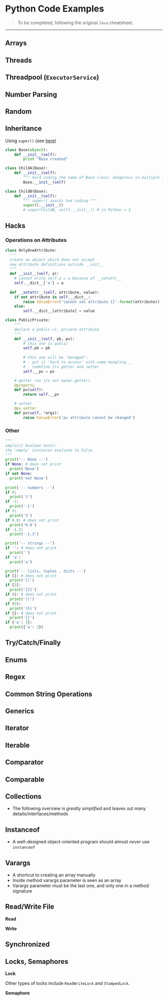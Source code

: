 # Python Code Examples

> To be completed, following the original `Java` cheatsheet.

_____


## Arrays

<!-- ```java
int[] a = new int[10];
int[] b = new int[]{34};
``` -->

## Threads

<!-- ```java
public static void main(String[] args) {
    Thread thread = new Thread(new MyRunnable());
    thread.start();
}

private static class MyRunnable implements Runnable {
    @Override
    public void run() {
        // ...
    }
}
``` -->

## Threadpool (`ExecutorService`)

<!-- ```java
import java.util.concurrent.*;

ExecutorService pool = Executors.newFixedThreadPool(4);
// or:
ExecutorService pool = new ThreadPoolExecutor(4, 4, 0L, TimeUnit.MILLISECONDS, new LinkedBlockingQueue<Runnable>());

pool.submit(new Runnable() {
    @Override
    public void run() {
      // ...
    }
});

// can also submit a Callable that returns a value (instead of Runnable's void):
Future<String> result = pool.submit(new Callable<String>() {
    @Override
    public String call() throws Exception {
        return null;
    }
});

result.get(); // blocking until the future completes
``` -->

## Number Parsing

<!-- ```java
// java.lang.NumberFormatException thrown for bad formatting:
int i = Integer.parseInt("42");
float f = Float.parseFloat("1.2");
long l = Long.parseLong("1000");
double d = Double.parseDouble("3.14");

// or with Objects instead of primitives (parsed the same):
Integer i = Integer.valueOf("42");
Float f = Float.valueOf("1.2");
Long l = Long.valueOf("1000");
Double d = Double.valueOf("3.14");
``` -->

## Random

<!-- ```java
Random rnd = new java.util.Random();
int i = rnd.nextInt(5); // exclusive of upper bound
``` -->

## Inheritance

<!-- ```java
interface Fruit {
  String name();
}

interface Serializable {
    String serialize();
}

interface MySerializable extends Serializable {}

class Orange implements Fruit, MySerializable {
    @Override
    public String name() {
        return null;
    }

    @Override
    public String serialize() {
        return null;
    }
}

// class and interface inheritance
class BaseFruit {
    // ...
}

class Apple extends BaseFruit implements Serializable {
    @Override
    public String serialize() {
        return null;
    }
}
``` -->

Using `super()` (see [here](https://stackoverflow.com/questions/576169/understanding-python-super-with-init-methods))
```python
class Base(object):
    def __init__(self):
        print "Base created"

class ChildA(Base):
    def __init__(self):
        """ hard coding the name of Base class: dangerous in multiple inheritance """
        Base.__init__(self)

class ChildB(Base):
    def __init__(self):
        """ super() avoids had coding """
        super().__init__()
        # super(ChildB, self).__init__() # in Python < 3
```


## Hacks 


### Operations on Attributes

```python
class OnlyOneAttribute:
  """
  create an object which does not accept
  new attribute definitions outside __init__
  """
  def __init__(self, a):
    # cannot write self.a = a because of __setattr__
    self.__dict__['a'] = a
  
  def __setattr__(self, attribute, value):
    if not attribute in self.__dict__:
        raise ValueError('cannot set attribute {}'.format(attribute))
    else:
        self.__dict__[attribute] = value
```

```python
class PublicPrivate:
    """
    declare a public vs. private attribute
    """
    def __init__(self, pb, pv):
        # this one is public
        self.pb = pb
        
        # this one will be 'managed':
        # - put it 'hard to access' with name mangling __
        # - redefine its getter and setter
        self.__pv = pv 

    # getter (no its not owner.getter)
    @property
    def pv(self):
        return self.__pv

    # setter
    @pv.setter
    def pv(self, *args):
        raise ValueError('pv attribute cannot be changed')
```

### Other


```python
"""
implicit boolean tests:
the 'empty' instances evaluate to False
"""
print('-- None --')
if None: # does not print
  print('None')
if not None:
  print('not None')
  
print('-- numbers --')
if 0:
  print('3')
if -1:
  print('-1')
if 3:
  print('3')
if 0.0: # does not print
  print('0.0')
if -1.3:
  print('-1.3')

print('-- strings --')
if '': # does not print
  print('')
if 'a':
  print('a')

print('-- lists, tuples , dicts --')
if []: # does not print
  print('[]')
if [2]:
  print('[2]')
if (): # does not print
  print('()')
if (5):
  print('(5)')
if {}: # does not print
  print('{}')
if {'a': 3}:
  print({'a': 3})
```

## Try/Catch/Finally

<!-- ```java
try {
    // ...
} catch (IllegalArgumentException | NullPointerException e) {
    // ...
} finally {
    // ...
}
``` -->

## Enums

<!-- ```java
public enum Color {
    Yellow,
    Green
}

public enum Size {
    Small(1),
    Medium(2),
    Large(2);

    private int size;

    private Size(int size) {
        this.size = size;
    }

    public int getSize() {
        return size;
    }
}
``` -->

## Regex

<!-- ```java
import java.util.regex.Matcher;
import java.util.regex.Pattern;

Pattern pattern = Pattern.compile("...");
Matcher matcher = pattern.matcher(input);

if (matcher.find()) {
    String firstGroup = matcher.group(0);
    // ...
} else {
    // no match found
}
``` -->

## Common String Operations

<!-- ```java
String s = "abcdefg";
String s = String.valueOf(1);
String s = new String("abc") // or new String(chars) for char[]

char c = s.charAt(index);
int res = s.compareTo("abd"); // == -1 (compare lexicographically; also: compareToIgnoreCase)
boolean b1 = s.contains("abc"); // true
boolean b2 = s.endsWith("efg"); // true
boolean b3 = s.equalsIgnoreCase("AbCDeFg"); // true
byte[] bytes = s.getBytes(); // {97, 98, 99} (array of 8-bit numbers [-128,127])
int i1 = s.indexOf('d'); // or with string "d"; can also use lastIndexOf()
int i2 = s.indexOf('f', startIndex);
boolean empty = s.isEmpty();
int len = s.length();
boolean b4 = s.matches("[a-z]*");
String s2 = s.replace('a', 'A');
String s3 = s.replace("ab", "AB");
String s4 = s.replaceAll("[a-z]", "x");
String[] arr = s.split("[0-9]"); // split around digits and remove them from output
boolean b5 = s.startsWith("abc"); // true
String sub = s.substring(startIncluding, endExcluding);
char[] chars = s.toCharArray();
String lower = s.toLowerCase(); // also: toUpperCase
String trimmed = s.trim(); // remove any leading/trailing whitespace
``` -->

## Generics

<!-- ```java
// generic classes:
class FruitWriter<S, T extends Fruit & Serializable> {
    public FruitWriter(S s) {
        // ...
    }

    public String write(T t) {
        return t.name();
    }
}

// generic methods:
public <T, E> T foo(T t, E e) {
    return t;
}

// bounded wildcard:
interface HasWord {}
class Baz<T> {}
public void foo(Baz<? extends HasWord> bazWithWord) {
    // method foo only accepts types that extends HasWord
}
``` -->

## Iterator

<!-- ```java
interface Iterator<T> {
    boolean hasNext();
    T next();
    void remove();
}
``` -->

## Iterable

<!-- ```java
class MyList<T> implements Iterable<T> {

    public Iterator<T> iterator() {
        Iterator<T> it = new Iterator<T>() {
            public boolean hasNext() {
                // TODO: implement
            }

            public T next() {
                // TODO: implement
            }

            public void remove() {
                // TODO: implement
            }
        };

        return it;
    }
}
``` -->

## Comparator

<!-- ```java
import java.util.Comparator;
import java.util.Objects;

class IntegerComparator implements Comparator<Integer> {

    @Override
    public int compare(Integer o1, Integer o2) {
        if (o1 < o2) return -1;
        else if (Objects.equals(o1, o2)) return 0;
        else return 1;
    }
}
``` -->

## Comparable

<!-- ```java
class MyClass implements Comparable<MyClass> {

    @Override
    public int compareTo(MyClass o) {
        if (this < o) return -1;
        else if (this.equals(o)) return 0;
        else return 1;
    }
}
``` -->

## Collections

- The following overview is *greatly simplified* and leaves out many details/interfaces/methods

<!-- ```java
// Implementing this interface allows an object to be the target of the "foreach" statement
interface Iterable<E> {
    Iterator<E> iterator();
}

// The root interface in the collection hierarchy
interface Collection<E> extends Iterable<E> {
    // added in Collection only:
    int size();
    boolean isEmpty();
    boolean contains(Object o);
    boolean containsAll(Collection<?> c);
    Object[] toArray();
    <T> T[] toArray(T[] a);
    boolean add(E e);
    boolean addAll(Collection<? extends E> c);
    boolean remove(Object o);
    boolean removeAll(Collection<?> c);
    boolean retainAll(Collection<?> c);
    void clear();
}

interface List<E> extends Collection<E> {
    // added in List only:
    E get(int index);
    E set(int index, E element);
    void add(int index, E element);
    E remove(int index);
    int indexOf(Object o);
    int lastIndexOf(Object o);
    List<E> subList(int fromIndex, int toIndex);
}

class Stack<E> implements List<E> {
    E push(E item);
    E pop();
    E peek();
}

interface Queue<E> extends Collection<E> {
    boolean add(E e);
    boolean offer(E e);
    E remove();
    E poll();
    E element();
    E peek();
}

interface Set<E> extends Collection<E>

class ArrayList<E> implements List<E>
class LinkedList<E> implements List<E>, Queue<E>
class HashSet<E> implements Set<E>
class TreeSet<E> implements Set<E>
``` -->

<!-- ```java
interface Map<K, V> {
    int size();
    boolean isEmpty();
    boolean containsKey(Object key);
    boolean containsValue(Object value);
    V get(Object key);
    V put(K key, V value);
    V remove(Object key);
    void putAll(Map<? extends K, ? extends V> m);
    void clear();
    Set<K> keySet();
    Collection<V> values();
    Set<Map.Entry<K, V>> entrySet();
}

class HashMap<K,V> implements Map<K, V>
class TreeMap<K,V> implements Map<K, V>
``` -->

## Instanceof

- A well-designed object-oriented program should almost *never* use `instanceof`
<!-- 
```java
public void doSomething(Object obj) {
    if (obj instanceof Foo) {
        Foo foo = (Foo) obj;
        // do something with foo
    } else if (obj instanceof Bar) {
        Bar bar = (Bar) obj;
        // do something with bar
    } else {
        // do something with obj
    }
}
``` -->

## Varargs

- A shortcut to creating an array manually
- Inside method varargs parameter is seen as an array
- Varargs parameter must be the last one, and only one in a method signature

<!-- ```java
public void foo(String... strings) {
    // strings is treated like an array here
}

// invocation:
foo();
foo("a");
foo("a", "b");
foo(new String[]{"a", "b"});
``` -->

## Read/Write File

<!-- ```java
import java.io.BufferedReader;
import java.io.BufferedWriter;
import java.io.IOException;
import java.nio.charset.Charset;
import java.nio.file.Files;
import java.nio.file.Path;
import java.nio.file.Paths;

Charset charset = Charset.forName("UTF-8")
Path path = Paths.get("/path/to/file");
``` -->

**Read**

<!-- ```java
try (BufferedReader reader = Files.newBufferedReader(file, charset)) {
    String line = null;
    while ((line = reader.readLine()) != null) {
        // process line
    }
} catch (IOException x) {
    // handle
}

// alternatively:
List<String> lines = Files.readAllLines(path, charset) // other overloads available
``` -->

**Write**

<!-- ```java
String s = ...;

try (BufferedWriter writer = Files.newBufferedWriter(file, charset)) {
    writer.write(s, 0, s.length());
} catch (IOException x) {
    System.err.format("IOException: %s%n", x);
}

// alternatively:
Files.write(path, lines, charset);
``` -->

## Synchronized

<!-- ```java
class MyClass {

    public synchronized void foo() {
        // synchronizes on the *instance* of the class
    }

    public synchronized void bar() {
        // also synchronizes on the *instance* of the class, sharing the same monitor with foo()
    }

    public void baz() {
        synchronized(this) {
            // same as bar/baz
        }
    }

    private final Object myLock = new Object();

    public void unrelated() {
        synchronized(myLock) {
            // ...
        }
    }
}
``` -->

## Locks, Semaphores

**Lock**

<!-- ```java
import java.util.concurrent.TimeUnit;
import java.util.concurrent.locks.Lock;
import java.util.concurrent.locks.ReentrantLock;

Lock lock = new ReentrantLock();
lock.lock(); // acquire the lock, block until acquired
boolean locked = lock.tryLock(); // acquire the lock if it's free
boolean locked = lock.tryLock(50, TimeUnit.MILLISECONDS); // acquire the lock if it's free within the given waiting time
lock.unlock(); // release lock, can only be done by thread that acquired lock
``` -->

Other types of locks include `ReadWriteLock` and `StampedLock`.

**Semaphore**

<!-- ```java
import java.util.concurrent.Semaphore;

Semaphore semaphore = new Semaphore(3); // initialize with 3 permits
semaphore.acquire(); // acquires a permit from this semaphore, blocking until one is available
boolean acquired = semaphore.tryAcquire(); // aquire a permit only if one is available
semaphore.release(); // release a permit, *no* requirement that releasing thead acquired a permit
``` -->
